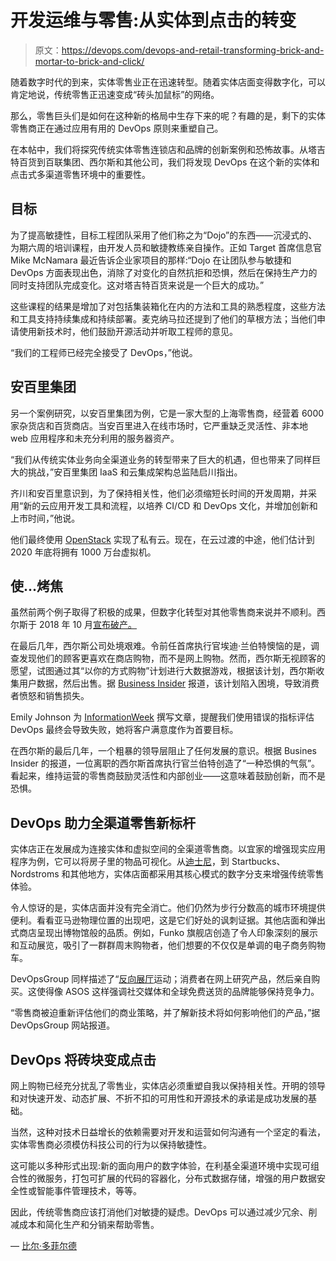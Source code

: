 # 开发运维与零售:从实体到点击的转变

> 原文：<https://devops.com/devops-and-retail-transforming-brick-and-mortar-to-brick-and-click/>

随着数字时代的到来，实体零售业正在迅速转型。随着实体店面变得数字化，可以肯定地说，传统零售正迅速变成“砖头加鼠标”的网络。

那么，零售巨头们是如何在这种新的格局中生存下来的呢？有趣的是，剩下的实体零售商正在通过应用有用的 DevOps 原则来重塑自己。

在本帖中，我们将探究传统实体零售连锁店和品牌的创新案例和恐怖故事。从塔吉特百货到百联集团、西尔斯和其他公司，我们将发现 DevOps 在这个新的实体和点击式多渠道零售环境中的重要性。

## 目标

为了提高敏捷性，目标工程团队采用了他们称之为“Dojo”的东西——沉浸式的、为期六周的培训课程，由开发人员和敏捷教练亲自操作。正如 Target 首席信息官 Mike McNamara 最近告诉企业家项目的那样:“Dojo 在让团队参与敏捷和 DevOps 方面表现出色，消除了对变化的自然抗拒和恐惧，然后在保持生产力的同时支持团队完成变化。这对塔吉特百货来说是一个巨大的成功。”

这些课程的结果是增加了对包括集装箱化在内的方法和工具的熟悉程度，这些方法和工具支持持续集成和持续部署。麦克纳马拉还提到了他们的草根方法；当他们申请使用新技术时，他们鼓励开源活动并听取工程师的意见。

“我们的工程师已经完全接受了 DevOps，”他说。

## 安百里集团

另一个案例研究，以安百里集团为例，它是一家大型的上海零售商，经营着 6000 家杂货店和百货商店。当安百里进入在线市场时，它严重缺乏灵活性、非本地 web 应用程序和未充分利用的服务器资产。

“我们从传统实体业务向全渠道业务的转型带来了巨大的机遇，但也带来了同样巨大的挑战，”安百里集团 IaaS 和云集成架构总监陆启川指出。

齐川和安百里意识到，为了保持相关性，他们必须缩短长时间的开发周期，并采用“新的云应用开发工具和流程，以培养 CI/CD 和 DevOps 文化，并增加创新和上市时间，”他说。

他们最终使用 [OpenStack](https://www.openstack.org/) 实现了私有云。现在，在云过渡的中途，他们估计到 2020 年底将拥有 1000 万台虚拟机。

## 使...烤焦

虽然前两个例子取得了积极的成果，但数字化转型对其他零售商来说并不顺利。西尔斯于 2018 年 10 月[宣布破产。](https://www.cnbc.com/2018/10/15/sears-files-for-bankruptcy.html)

在最后几年，西尔斯公司处境艰难。令前任首席执行官埃迪·兰伯特懊恼的是，调查发现他们的顾客更喜欢在商店购物，而不是网上购物。然而，西尔斯无视顾客的愿望，试图通过其“以你的方式购物”计划进行大数据游戏，根据该计划，西尔斯收集用户数据，然后出售。据 [Business Insider](https://www.businessinsider.com/sears-workers-reveal-bad-workplace-2016-6) 报道，该计划陷入困境，导致消费者愤怒和销售损失。

Emily Johnson 为 [InformationWeek](https://www.informationweek.com/devops/devops-experts-share-advice-on-measuring-success/d/d-id/1332518) 撰写文章，提醒我们使用错误的指标评估 DevOps 最终会导致失败，她将客户满意度作为首要目标。

在西尔斯的最后几年，一个粗暴的领导层阻止了任何发展的意识。根据 Busines Insider 的报道，一位离职的西尔斯首席执行官兰伯特创造了“一种恐惧的气氛”。看起来，维持运营的零售商鼓励灵活性和内部创业——这意味着鼓励创新，而不是恐惧。

## DevOps 助力全渠道零售新标杆

实体店正在发展成为连接实体和虚拟空间的全渠道零售商。以宜家的增强现实应用程序为例，它可以将房子里的物品可视化。从[迪士尼](https://www.webcredible.com/blog/disneys-magical-omnichannel-experience/)，到 Startbucks、Nordstroms 和其他地方，实体店面都采用其核心模式的数字分支来增强传统零售体验。

令人惊讶的是，实体店面并没有完全消亡。他们仍然为步行分数高的城市环境提供便利。看看亚马逊物理位置的出现吧，这是它们好处的讽刺证据。其他店面和弹出式商店呈现出博物馆般的品质。例如，Funko 旗舰店创造了令人印象深刻的展示和互动展览，吸引了一群群周末购物者，他们想要的不仅仅是单调的电子商务购物车。

DevOpsGroup 同样描述了“[反向展厅](https://www.devopsgroup.com/e-commerce/)运动；消费者在网上研究产品，然后亲自购买。这使得像 ASOS 这样强调社交媒体和全球免费送货的品牌能够保持竞争力。

“零售商被迫重新评估他们的商业策略，并了解新技术将如何影响他们的产品，”据 DevOpsGroup 网站报道。

## DevOps 将砖块变成点击

网上购物已经充分扰乱了零售业，实体店必须重塑自我以保持相关性。开明的领导和对快速开发、动态扩展、不折不扣的可用性和开源技术的承诺是成功发展的基础。

当然，这种对技术日益增长的依赖需要对开发和运营如何沟通有一个坚定的看法，实体零售商必须模仿科技公司的行为以保持敏捷性。

这可能以多种形式出现:新的面向用户的数字体验，在利基全渠道环境中实现可组合性的微服务，打包可扩展的代码的容器化，分布式数据存储，增强的用户数据安全性或智能事件管理技术，等等。

因此，传统零售商应该打消他们对敏捷的疑虑。DevOps 可以通过减少冗余、削减成本和简化生产和分销来帮助零售。

— [比尔·多菲尔德](https://devops.com/author/bill-doerrfeld/)